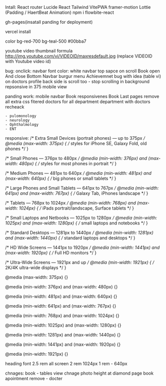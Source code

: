 Intall:
React router
Lucide React
Tailwind
VitePWA
framer-motion
Lottie (Padding / HaertBeat Animation)
npm i flowbite-react

gh-pages(insatall panding for deployment)

vercel install 

color
bg-red-700
bg-teal-500  #00bba7


youtube video thumbnail formula
http://img.youtube.com/vi/VIDEOID/maxresdefault.jpg (replace VIDEOID with Youtube video id)


bug:
onclick: 
navbar font color: white
navbar top sapce on scroll
Book open And close 
Bottom Navbar burgur menu
Achievemnet bug with idea (table vi)
on doctors profile back side is scroll too - stop scrolling in background
repsonsive in 375 mobile view


panding work: 
mobile navbar
Book responsivenes
Book Last pages
remove all extra css
fitered doctors for all department
department with doctors recheack

    - pulomonology
    - neurology
    - Ophthalmology
    - ENT
    


responsive:
/* Extra Small Devices (portrait phones) — up to 375px */
@media (max-width: 375px) {
  /* styles for iPhone SE, Galaxy Fold, old phones */
}

/* Small Phones — 376px to 480px */
@media (min-width: 376px) and (max-width: 480px) {
  /* styles for most phones in portrait */
}

/* Medium Phones — 481px to 640px */
@media (min-width: 481px) and (max-width: 640px) {
  /* big phones or small tablets */
}

/* Large Phones and Small Tablets — 641px to 767px */
@media (min-width: 641px) and (max-width: 767px) {
  /* Galaxy Tab, iPhones landscape */
}

/* Tablets — 768px to 1024px */
@media (min-width: 768px) and (max-width: 1024px) {
  /* iPads portrait/landscape, Surface tablets */
}

/* Small Laptops and Netbooks — 1025px to 1280px */
@media (min-width: 1025px) and (max-width: 1280px) {
  /* small laptops and notebooks */
}

/* Standard Desktops — 1281px to 1440px */
@media (min-width: 1281px) and (max-width: 1440px) {
  /* standard laptops and desktops */
}

/* HD Wide Screens — 1441px to 1920px */
@media (min-width: 1441px) and (max-width: 1920px) {
  /* Full HD monitors */
}

/* Ultra-Wide Screens — 1921px and up */
@media (min-width: 1921px) {
  /* 2K/4K ultra-wide displays */
}


@media (max-width: 375px) {}

@media (min-width: 376px) and (max-width: 480px) {}

@media (min-width: 481px) and (max-width: 640px) {}

@media (min-width: 641px) and (max-width: 767px) {}

@media (min-width: 768px) and (max-width: 1024px) {}

@media (min-width: 1025px) and (max-width: 1280px) {}

@media (min-width: 1281px) and (max-width: 1440px) {}

@media (min-width: 1441px) and (max-width: 1920px) {}

@media (min-width: 1921px) {}

heading      font
2.5 rem  all screen
2 rem 1024px
1 rem   - 640px

chnages:
book - tables view 
chnage photo height at diamond page
book apointment remove - docter